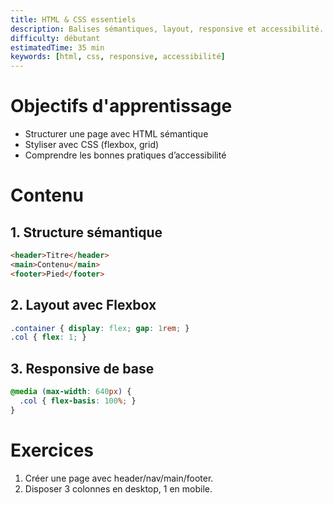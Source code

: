 ```yaml
---
title: HTML & CSS essentiels
description: Balises sémantiques, layout, responsive et accessibilité.
difficulty: débutant
estimatedTime: 35 min
keywords: [html, css, responsive, accessibilité]
---
```


# Objectifs d'apprentissage
- Structurer une page avec HTML sémantique
- Styliser avec CSS (flexbox, grid)
- Comprendre les bonnes pratiques d’accessibilité

# Contenu

## 1. Structure sémantique
```html
<header>Titre</header>
<main>Contenu</main>
<footer>Pied</footer>
```

## 2. Layout avec Flexbox
```css
.container { display: flex; gap: 1rem; }
.col { flex: 1; }
```

## 3. Responsive de base
```css
@media (max-width: 640px) {
  .col { flex-basis: 100%; }
}
```

# Exercices
1. Créer une page avec header/nav/main/footer.
2. Disposer 3 colonnes en desktop, 1 en mobile.

